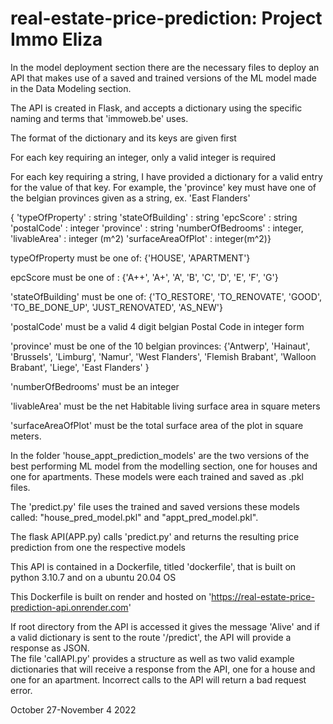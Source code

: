 # real-estate-price-prediction: Project Immo Eliza

In the model deployment section there are the necessary files to deploy an API that makes use of a saved and trained versions of the ML model made in the Data Modeling section.

The API is created in Flask, and accepts a dictionary using the specific naming and terms that 'immoweb.be' uses.

The format of the dictionary and its keys are given first

For each key requiring an integer, only a valid integer is required

For each key requiring a string, I have provided a dictionary for a valid entry for the value of that key. For example, the 'province' key must have one of the belgian provinces given as a string, ex. 'East Flanders'

{   'typeOfProperty' : string
    'stateOfBuilding' : string
    'epcScore' : string
    'postalCode' : integer
    'province' : string
    'numberOfBedrooms' : integer, 
    'livableArea' : integer (m^2) 
    'surfaceAreaOfPlot' : integer(m^2)}

typeOfProperty must be one of: {'HOUSE', 'APARTMENT'}

epcScore must be one of : {'A++', 'A+', 'A', 'B', 'C', 'D', 'E', 'F', 'G'}

'stateOfBuilding' must be one of: {'TO_RESTORE', 'TO_RENOVATE', 'GOOD', 'TO_BE_DONE_UP', 'JUST_RENOVATED', 'AS_NEW'}

'postalCode' must be a valid 4 digit belgian Postal Code in integer form

'province' must be one of the 10 belgian provinces: {'Antwerp', 'Hainaut', 'Brussels', 'Limburg', 'Namur', 'West Flanders', 'Flemish Brabant', 'Walloon Brabant', 'Liege', 'East Flanders' }

'numberOfBedrooms' must be an integer

'livableArea' must be the net Habitable living surface area in square meters

'surfaceAreaOfPlot' must be the total surface area of the plot in square meters.

In the folder 'house_appt_prediction_models' are the two versions of the best performing ML model from the modelling section, one for houses and one for apartments.  These models were each trained and saved as .pkl files.

The 'predict.py' file uses the trained and saved versions these models called: "house_pred_model.pkl" and "appt_pred_model.pkl".

The flask API(APP.py) calls 'predict.py' and returns the resulting price prediction from one the respective models

This API is contained in a Dockerfile, titled 'dockerfile', that is built on python 3.10.7 and on a ubuntu 20.04 OS

This Dockerfile is built on render and hosted on 'https://real-estate-price-prediction-api.onrender.com' 

If root directory from the API is accessed it gives the message 'Alive' and if a valid dictionary is sent to the route '/predict', the API will provide a response as JSON.  
The file 'callAPI.py' provides a structure as well as two valid  example dictionaries that will receive a response from the API, one for a house and one for an apartment.  Incorrect calls to the API will return a bad request error.

October 27-November 4 2022
